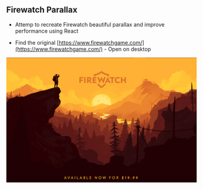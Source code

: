 ## Firewatch Parallax

* Attemp to recreate Firewatch beautiful parallax and improve performance using React

* Find the original [https://www.firewatchgame.com/](https://www.firewatchgame.com/) - Open on desktop
 
![Firewatch](https://github.com/alemesa/ale-img/blob/master/parallax-example/firewatch.png?raw=true)